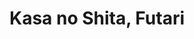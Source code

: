 --- 
title: "Kasa no Shita, Futari"
publishdate: "2019-6-21T16:48:46+02:00"
src: "https://365manga.net/manga/kasa-no-shita-futari"
image: "https://data.365manga.net/images/thumbnails/15986-kasa-no-shita-futari.jpg"
description: "Mio Keisuke is a high-schooler who leads a rather dull, boring life. He can’t keep a girlfriend—because being a kept man’s too much of a hassle, and he can’t bring himself to fall in love and want to please his woman. Then—one day he seeks shelter from a sudden downpour under the awning of an apartment owned by Yugi Kakeru…and suddenly his life isn’t so dull anymore as he finds…"
---
